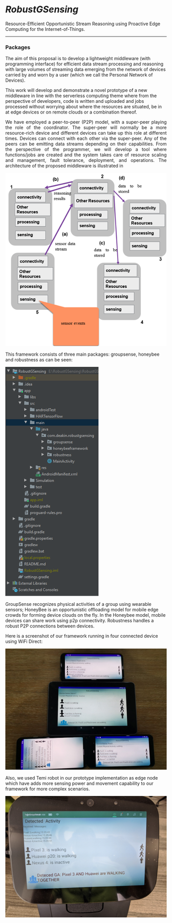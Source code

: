 # _RobustGSensing_

Resource-Efficient Opportunistic Stream Reasoning using Proactive Edge Computing for the Internet-of-Things.

***
### Packages

The aim of this proposal is to develop a lightweight middleware (with programming interface) for efficient data stream processing and reasoning with large volumes of streaming data emerging from the network of devices carried by and worn by a user (which we call the Personal Network of Devices).


This work will develop and demonstrate a novel prototype of a new middleware in line with the serverless computing theme where from the perspective of developers, code is written and uploaded and jobs processed without worrying about where the resources are situated, be in at edge devices or on remote clouds or a combination thereof.

<p style='text-align: justify;'>
We have employed a peer-to-peer (P2P) model, with a super-peer playing the role of the coordinator. The super-peer will normally be a more resource-rich device and different devices can take up this role at different times. Devices can connect with each other via the super-peer. Any of the peers can be emitting data streams depending on their capabilities. 
From the perspective of the programmer, we will develop a tool where functions/jobs are created and the system takes care of resource scaling and management, fault tolerance, deployment, and operations. The architecture of the proposed middleware is illustrated in
</p>


![Alt text](https://github.com/abkenar/RobustGSensing/blob/master/figures/robustgsensing.png "RobustGSensing")


This framework consists of three main packages: groupsense, honeybee and robustness as can be seen: 

![Alt text](https://github.com/abkenar/RobustGSensing/blob/master/figures/packages.png "Project Packages")


GroupSense recognizes physical activities of a group using wearable sensors; HoneyBee is an opportunistic offloading model for mobile edge crowds for forming device clouds on the fly. In the Honeybee model, mobile devices can share work using p2p connectivity. Robustness handles a robust P2P connections between devices.    

Here is a screenshot of our framework running in four connected device using WiFi Direct:

![Alt text](https://github.com/abkenar/RobustGSensing/blob/master/figures/screenshot1.jpg "Screenshot")


Also, we used Temi robot in our prototype implementation as edge node which have adds more sensing power and movement capability to our framework for more complex scenarios.   

![Alt text](https://github.com/abkenar/RobustGSensing/blob/master/figures/screenshot2.jpg "Screenshot")


